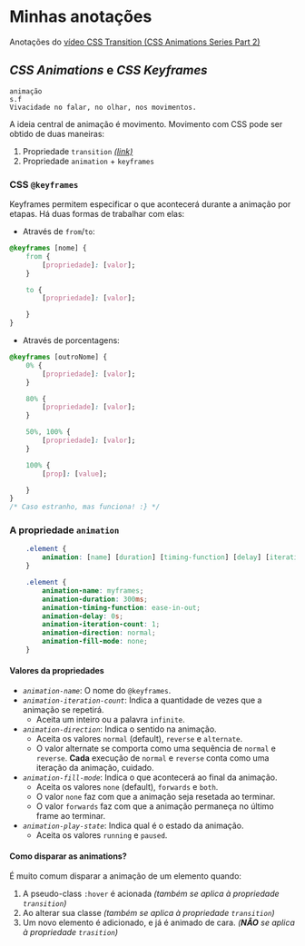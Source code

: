 # Minhas anotações

Anotações do [vídeo CSS Transition (CSS Animations Series Part 2)](https://www.youtube.com/watch?v=f1WMjDx4snI)

## *CSS Animations* e *CSS Keyframes*

```
animação
s.f
Vivacidade no falar, no olhar, nos movimentos.
```

A ideia central de animação é movimento. Movimento com CSS pode ser obtido de duas maneiras:

1. Propriedade `transition` *[(link)](../transitions/anotações.md)*
2. Propriedade `animation` + `keyframes`

### CSS `@keyframes`

Keyframes permitem especificar o que acontecerá durante a animação por etapas. Há duas formas de trabalhar com elas:

- Através de `from`/`to`:

```css
@keyframes [nome] {
    from {
        [propriedade]: [valor];
    }

    to {
        [propriedade]: [valor];

    }
}
```

- Através de porcentagens:

```css
@keyframes [outroNome] {
    0% {
        [propriedade]: [valor];
    }

    80% {
        [propriedade]: [valor];
    }

    50%, 100% {
        [propriedade]: [valor];
    }

    100% {
        [prop]: [value];

    }
}
/* Caso estranho, mas funciona! :} */
```

### A propriedade `animation`

```css
    .element {
        animation: [name] [duration] [timing-function] [delay] [iteration-count] [direction] [fill-mode] [play-state];
    }

    .element {
        animation-name: myframes;
        animation-duration: 300ms;
        animation-timing-function: ease-in-out;
        animation-delay: 0s;
        animation-iteration-count: 1;
        animation-direction: normal;
        animation-fill-mode: none;
    }
```

#### Valores da propriedades

- *`animation-name`*: O nome do `@keyframes`.
- *`animation-iteration-count`*: Indica a quantidade de vezes que a animação se repetirá.
    - Aceita um inteiro ou a palavra `infinite`.
- *`animation-direction`*: Indica o sentido na animação.
    - Aceita os valores `normal` (default), `reverse` e `alternate`.
    - O valor alternate se comporta como uma sequência de `normal` e `reverse`. **Cada** execução de `normal` e `reverse` conta como uma iteração da animação, cuidado.
- *`animation-fill-mode`*: Indica o que acontecerá ao final da animação.
    - Aceita os valores `none` (default), `forwards` e `both`.
    - O valor `none` faz com que a animação seja resetada ao terminar.
    - O valor `forwards` faz com que a animação permaneça no último frame ao terminar.
- *`animation-play-state`*: Indica qual é o estado da animação.
    - Aceita os valores `running` e `paused`.

#### Como disparar as animations?

É muito comum disparar a animação de um elemento quando:

1. A pseudo-class `:hover` é acionada *(também se aplica à propriedade `transition`)*
2. Ao alterar sua classe *(também se aplica à propriedade `transition`)*
3. Um novo elemento é adicionado, e já é animado de cara. *(**NÃO** se aplica à propriedade `trasition`)*
